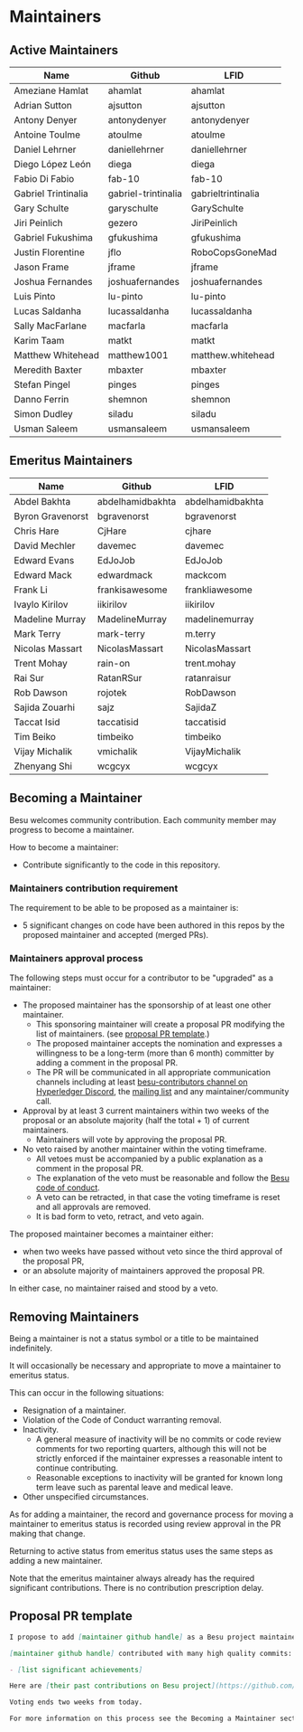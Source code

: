 # Maintainers

<!-- Please keep all lists sorted alphabetically by github -->

## Active Maintainers

<!-- besu-maintainers group has maintainer access to besu repo -->

| Name             | Github           | LFID             |
| ---------------- | ---------------- | ---------------- |
| Ameziane Hamlat   | ahamlat         | ahamlat          |
| Adrian Sutton    | ajsutton         | ajsutton         |
| Antony Denyer    | antonydenyer     | antonydenyer     |
| Antoine Toulme   | atoulme          | atoulme          |
| Daniel Lehrner   | daniellehrner    | daniellehrner    |
| Diego López León | diega            | diega            |
| Fabio Di Fabio   | fab-10           | fab-10           |
| Gabriel Trintinalia | gabriel-trintinalia | gabrieltrintinalia |
| Gary Schulte     | garyschulte      | GarySchulte      | 
| Jiri Peinlich    | gezero           | JiriPeinlich     |
| Gabriel Fukushima| gfukushima       | gfukushima       |
| Justin Florentine| jflo             | RoboCopsGoneMad  |
| Jason Frame      | jframe           | jframe           |
| Joshua Fernandes | joshuafernandes  | joshuafernandes  |
| Luis Pinto       | lu-pinto         | lu-pinto
| Lucas Saldanha   | lucassaldanha    | lucassaldanha    |
| Sally MacFarlane | macfarla         | macfarla         |
| Karim Taam       | matkt            | matkt            |
| Matthew Whitehead| matthew1001      | matthew.whitehead      |
| Meredith Baxter  | mbaxter          | mbaxter          |
| Stefan Pingel    | pinges           | pinges           |
| Danno Ferrin     | shemnon          | shemnon          |
| Simon Dudley     | siladu           | siladu           |
| Usman Saleem     | usmansaleem      | usmansaleem      |


## Emeritus Maintainers

| Name             | Github           | LFID             |
|------------------|------------------|------------------|
| Abdel Bakhta     | abdelhamidbakhta | abdelhamidbakhta |
| Byron Gravenorst | bgravenorst      | bgravenorst      |
| Chris Hare       | CjHare           | cjhare           |
| David Mechler    | davemec          | davemec          |
| Edward Evans     | EdJoJob          | EdJoJob          |
| Edward Mack      | edwardmack       | mackcom          | 
| Frank Li         | frankisawesome   | frankliawesome   |
| Ivaylo Kirilov   | iikirilov        | iikirilov        |
| Madeline Murray  | MadelineMurray   | madelinemurray   |
| Mark Terry       | mark-terry       | m.terry          |
| Nicolas Massart  | NicolasMassart   | NicolasMassart   |
| Trent Mohay      | rain-on          | trent.mohay      |
| Rai Sur          | RatanRSur        | ratanraisur      |
| Rob Dawson       | rojotek          | RobDawson        |
| Sajida Zouarhi   | sajz             | SajidaZ          |
| Taccat Isid      | taccatisid       | taccatisid       |
| Tim Beiko        | timbeiko         | timbeiko         |
| Vijay Michalik   | vmichalik        | VijayMichalik    |
| Zhenyang Shi     | wcgcyx           | wcgcyx           |

## Becoming a Maintainer

Besu welcomes community contribution.
Each community member may progress to become a maintainer.

How to become a maintainer:

- Contribute significantly to the code in this repository.
  
### Maintainers contribution requirement

The requirement to be able to be proposed as a maintainer is:

- 5 significant changes on code have been authored in this repos by the proposed maintainer and accepted (merged PRs).
  
### Maintainers approval process

The following steps must occur for a contributor to be "upgraded" as a maintainer:

- The proposed maintainer has the sponsorship of at least one other maintainer.
  - This sponsoring maintainer will create a proposal PR modifying the list of
    maintainers. (see [proposal PR template](#proposal-pr-template).)
  - The proposed maintainer accepts the nomination and expresses a willingness
    to be a long-term (more than 6 month) committer by adding a comment in the proposal PR.
  - The PR will be communicated in all appropriate communication channels
    including at least [besu-contributors channel on Hyperledger Discord](https://discord.gg/hyperledger),
    the [mailing list](https://lists.hyperledger.org/g/besu)
    and any maintainer/community call.
- Approval by at least 3 current maintainers within two weeks of the proposal or
  an absolute majority (half the total + 1) of current maintainers.
  - Maintainers will vote by approving the proposal PR.
- No veto raised by another maintainer within the voting timeframe.
  - All vetoes must be accompanied by a public explanation as a comment in the
    proposal PR.
  - The explanation of the veto must be reasonable and follow the [Besu code of conduct](https://wiki.hyperledger.org/display/BESU/Code+of+Conduct).
  - A veto can be retracted, in that case the voting timeframe is reset and all approvals are removed.
  - It is bad form to veto, retract, and veto again.
  
The proposed maintainer becomes a maintainer either:

  - when two weeks have passed without veto since the third approval of the proposal PR,
  - or an absolute majority of maintainers approved the proposal PR.

In either case, no maintainer raised and stood by a veto.

## Removing Maintainers

Being a maintainer is not a status symbol or a title to be maintained indefinitely.

It will occasionally be necessary and appropriate to move a maintainer to emeritus status.

This can occur in the following situations:

- Resignation of a maintainer.
- Violation of the Code of Conduct warranting removal.
- Inactivity.
  - A general measure of inactivity will be no commits or code review comments
    for two reporting quarters, although this will not be strictly enforced if
    the maintainer expresses a reasonable intent to continue contributing.
  - Reasonable exceptions to inactivity will be granted for known long term
    leave such as parental leave and medical leave.
- Other unspecified circumstances.

As for adding a maintainer, the record and governance process for moving a
maintainer to emeritus status is recorded using review approval in the PR making that change.

Returning to active status from emeritus status uses the same steps as adding a
new maintainer.

Note that the emeritus maintainer always already has the required significant contributions.
There is no contribution prescription delay.

## Proposal PR template

```markdown
I propose to add [maintainer github handle] as a Besu project maintainer.

[maintainer github handle] contributed with many high quality commits:

- [list significant achievements]

Here are [their past contributions on Besu project](https://github.com/hyperledger/besu/commits?author=[user github handle]).

Voting ends two weeks from today.

For more information on this process see the Becoming a Maintainer section in the MAINTAINERS.md file.
```
